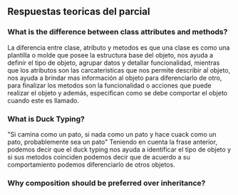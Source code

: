 ## Respuestas teoricas del parcial

### What is the difference between class attributes and methods?
    
La diferencia entre clase, atributo y metodos es que una clase 
es como una plantilla o molde que posee la estructura base del
objeto, nos ayuda a definir el tipo de objeto, agrupar datos y 
detallar funcionalidad, mientras que los atributos son las 
carcateristicas que nos permite describir al objeto, nos ayuda
a brindar mas información al objeto para diferenciarlo de otro,
para finalizar los metodos son la funcionalidad o acciones
que puede realizar el objeto y además, especifican como se debe
comportar el objeto cuando este es llamado.

### What is Duck Typing?
"Si camina como un pato, si nada como un pato y hace cuack como un pato,
probablemente sea un pato"
Teniendo en cuenta la frase anterior, podemos decir que el duck typing 
nos ayuda a identificar el tipo de objeto y si sus metodos coinciden
podemos decir que de acuerdo a su comportamiento podemos diferenciarlo
de otros objetos.

### Why composition should be preferred over inheritance?

